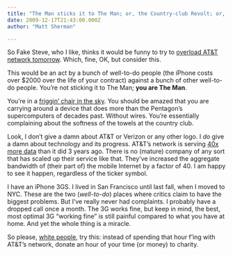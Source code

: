 ```yaml
---
title: "The Man sticks it to The Man; or, the Country-club Revolt; or, Whitey’s Revenge"
date: 2009-12-17T21:43:00.000Z
author: "Matt Sherman"

---
```


So Fake Steve, who I like, thinks it would be funny to try to [overload AT&amp;T network tomorrow](http://www.fakesteve.net/2009/12/some-last-minute-thoughts.html). Which, fine, OK, but consider this.

This would be an act by a bunch of well-to-do people (the iPhone costs over $2000 over the life of your contract) against a bunch of other well-to-do people. You’re not sticking it to The Man; **you are The Man**.

You’re in a [friggin’ chair in the sky](http://www.youtube.com/watch?v=rOtEQB-9tvk). You should be amazed that you are carrying around a device that does more than the Pentagon’s supercomputers of decades past. Without wires. You’re essentially complaining about the softness of the towels at the country club.

Look, I don’t give a damn about AT&amp;T or Verizon or any other logo. I _do_ give a damn about technology and its progress. AT&amp;T’s network is serving [40x more data](http://clipperhouse.com/blog/post/Is-Verizons-network-better-or-is-it-simply-untested.aspx) than it did 3 years ago. There is no (mature) company of any sort that has scaled up their service like that. They’ve increased the aggregate bandwidth of (their part of) the mobile Internet by a factor of 40. I am happy to see it happen, regardless of the ticker symbol.

I have an iPhone 3GS. I lived in San Francisco until last fall, when I moved to NYC. These are the two (_well-to-do_) places where critics claim to have the biggest problems. But I’ve really never had complaints. I probably have a dropped call once a month. The 3G works fine, but keep in mind, the best, most optimal 3G “working fine” is still painful compared to what you have at home. And yet the whole thing is a miracle.

So please, [white people](http://stuffwhitepeoplelike.com/2008/03/05/82-hating-corporations/), try this: instead of spending that hour f’ing with AT&amp;T’s network, donate an hour of your time (or money) to charity.
